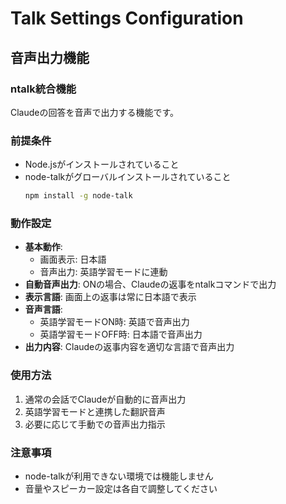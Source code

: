 # Talk Settings Configuration

<!-- このセクションがOFFの場合、以下の内容は無視してください -->

## 音声出力機能
### ntalk統合機能
Claudeの回答を音声で出力する機能です。

### 前提条件
- Node.jsがインストールされていること
- node-talkがグローバルインストールされていること
  ```bash
  npm install -g node-talk
  ```

### 動作設定
- **基本動作**: 
  - 画面表示: 日本語
  - 音声出力: 英語学習モードに連動
- **自動音声出力**: ONの場合、Claudeの返事をntalkコマンドで出力
- **表示言語**: 画面上の返事は常に日本語で表示
- **音声言語**: 
  - 英語学習モードON時: 英語で音声出力
  - 英語学習モードOFF時: 日本語で音声出力
- **出力内容**: Claudeの返事内容を適切な言語で音声出力

### 使用方法
1. 通常の会話でClaudeが自動的に音声出力
2. 英語学習モードと連携した翻訳音声
3. 必要に応じて手動での音声出力指示

### 注意事項
- node-talkが利用できない環境では機能しません
- 音量やスピーカー設定は各自で調整してください
